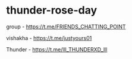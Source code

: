 ﻿# thunder-rose-day
 group - https://t.me/FRIENDS_CHATTING_POINT
 
 vishakha - https://t.me/justyours01
 
 Thunder - https://t.me/lll_THUNDERXD_lll
